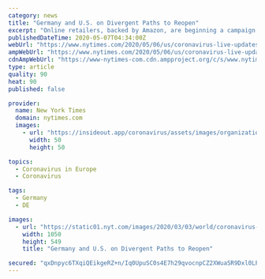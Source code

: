 ```yaml
---
category: news
title: "Germany and U.S. on Divergent Paths to Reopen"
excerpt: "Online retailers, backed by Amazon, are beginning a campaign to press for billions of dollars to rescue the Postal Service. Nearly one in five children in the U.S. are not getting enough to eat."
publishedDateTime: 2020-05-07T04:34:00Z
webUrl: "https://www.nytimes.com/2020/05/06/us/coronavirus-live-updates.html"
ampWebUrl: "https://www.nytimes.com/2020/05/06/us/coronavirus-live-updates.amp.html"
cdnAmpWebUrl: "https://www-nytimes-com.cdn.ampproject.org/c/s/www.nytimes.com/2020/05/06/us/coronavirus-live-updates.amp.html"
type: article
quality: 90
heat: 90
published: false

provider:
  name: New York Times
  domain: nytimes.com
  images:
    - url: "https://insideout.app/coronavirus/assets/images/organizations/nytimes.com-50x50.jpg"
      width: 50
      height: 50

topics:
  - Coronavirus in Europe
  - Coronavirus

tags:
  - Germany
  - DE

images:
  - url: "https://static01.nyt.com/images/2020/03/03/world/coronavirus-map-promo/coronavirus-map-promo-facebookJumbo-v497.png"
    width: 1050
    height: 549
    title: "Germany and U.S. on Divergent Paths to Reopen"

secured: "qxDnpyc6TXqiQEikgeRZ+n/Iq0UpuSC0s4E7h29qvocnpCZ2XWuaSR9Dxl0LPSxxjDufFwRrVcbf72Cj689VAUL1/ZJh5QKDHvwklL8DEguMRyY8SZAkaZTblTe41jvgz4Y4MYWWrUbqvqSF6kSHHZ38kaGACAmakvoY2rjWAkIxbi01+hUm1wTCqKKKGgbnisnHToQFrBwVi6wzJ8Y9QWEAmxEnbVXOR2Xpe02vedu6OVsiSCWuQzv9Jn13C9Y1vS8bVsdKnRUtjjEg0J0nkTVopGSev8k8E8cRx2cIR9uryPOUrMvTpt6SvgehFZZT7FVo8FO9Ro4V6HjixUlpFvTlK3q0RKgPL17uk4EqJ8WdfeoYRxrw/Haafb5fRCwaeHlniGMVhSpvrTl9pl9tE0yfgcbcVg031giFP1hwVcB8GGvFHYLd+UEXoSis7jxD+J95vD79+CAEx3C9SpNi+DmEeNSpQv+1YfGb2w+//0k=;mydJxAebsMCl2DAr/Lf4bA=="
---
```


